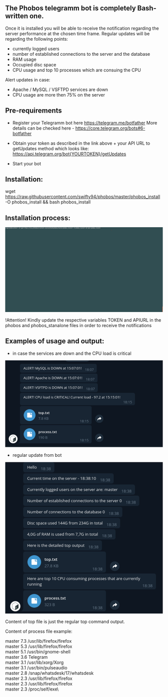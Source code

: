 
The Phobos telegramm bot is completely Bash-written one.
--------------------------------------------------------

Once it is installed you will be able to receive the notification regarding the server performance at the chosen time frame.
Regular updates will be regarding the following points:
- currently logged users
- number of established connections to the server and the database
- RAM usage
- Occupied disc space
- CPU usage and top 10 processes which are consuing the CPU

Alert updates in case:
- Apache / MySQL / VSFTPD services are down
- CPU usage are more then 75% on the server

Pre-requirements
-----------------
- Register your Telegramm bot here https://telegram.me/botfather
More details can be checked here - https://core.telegram.org/bots#6-botfather

- Obtain your token as described in the link above + your API URL to getUpdates method which looks like:
https://api.telegram.org/bot{YOURTOKEN}/getUpdates

- Start your bot


Installation:
--------------

wget https://raw.githubusercontent.com/swifty94/phobos/master/phobos_install -O phobos_install && bash phobos_install

Installation process:
------------------------
![](https://raw.githubusercontent.com/swifty94/phobos/master/usg/phobos_install.gif)

!Attention!
Kindly update the respective variables TOKEN and APIURL in the phobos and phobos_stanalone files in order to receive the notifications

Examples of usage and output:
------------------------

- in case the services are down and the CPU load is critical 

![](https://raw.githubusercontent.com/swifty94/phobos/master/usg/alert.png)

- regular update from bot 

![](https://raw.githubusercontent.com/swifty94/phobos/master/usg/upd.png)

Content of top file is just the regular top command output.

Content of process file example:

master 7.3 /usr/lib/firefox/firefox\
master 5.3 /usr/lib/firefox/firefox\
master 5.1 /usr/bin/gnome-shell\
master 3.6 Telegram\
master 3.1 /usr/lib/xorg/Xorg\
master 3.1 /usr/bin/pulseaudio\
master 2.8 /snap/whatsdesk/17/whatsdesk\
master 2.3 /usr/lib/firefox/firefox\
master 2.3 /usr/lib/firefox/firefox\
master 2.3 /proc/self/exe\
